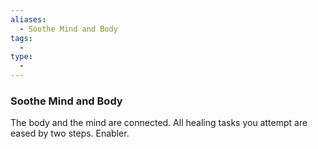```yaml
---
aliases:
  - Soothe Mind and Body
tags:
  - 
type:
  - 
---
```

### Soothe Mind and Body

The body and the mind are connected. All healing tasks you attempt are eased by two steps. Enabler.